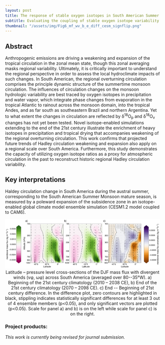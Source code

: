 ```yaml
---
layout: post
title: The response of stable oxygen isotopes in South American Summer Monsoon rainfall to variability of the local Hadley circulation and projections of subsidence-zone expansion
subtitle: Evaluating the coupling of stable oxygen isotope variability in the present and future with large-scale circulation change associated with the Hadley circulation. This project became Chapter IV of my doctoral thesis
thumbnail: "/assets/img/Fig6_mf_wv_b_e_diff_cesm_signflip.png"
---
```


## Abstract 
Anthropogenic emissions are driving a weakening and expansion of the tropical circulation in the zonal mean state, though this zonal averaging masks regional variability. Ultimately, it is critically important to understand the regional perspective in order to assess the local hydroclimate impacts of such changes. In South American, the regional overturning circulation comprises the principle dynamic structure of the summertime monsoon circulation. The influences of circulation changes on the monsoon hydrologic variability are best traced by oxygen isotopes in precipitation and water vapor, which integrate phase changes from evaporation in the tropical Atlantic to rainout across the monsoon domain, into the tropical Andes, and as far south as southeastern Brazil and northern Argentina. Yet to what extent the changes in circulation are reflected by &delta;<sup>18</sup>O<sub>p</sub> and &delta;<sup>18</sup>O<sub>v</sub> changes has not yet been tested. Novel isotope-enabled simulations extending to the end of the 21st century illustrate the enrichment of heavy isotopes in precipitation and tropical drying that accompanies weakening of the regional overturning circulation. This work confirms that projected future trends of Hadley circulation weakening and expansion also apply on a regional scale over South America. Furthermore, this study demonstrates the capacity of utilizing oxygen isotope ratios as a proxy for atmospheric circulation in the past to reconstruct historic regional Hadley circulation variability. 

## Key interpretations
Haldey circulation change in South America during the austral summer, corresponding to the South American Summer Monsoon mature season, is measured by a poleward expansion of the subsidence zone in an isotope-enabled global climate model ensemble simulation (CESM1.2 model coupled to CAM6).

<div align="center">
  <img src='/assets/img/Fig6_mf_wv_b_e_diff_cesm_signflip.png' width='600'>
   <figcaption>Latitude – pressure level cross-sections of the DJF mass flux with divergent winds (v&phi;,  ω&phi;) across South America (averaged over 80--35&deg;W). a) Beginning of the 21st century climatology (2010 – 2038 CE), b) End of the 21st century climatology (2070 – 2098 CE). c) End -- Beginning of 21st century difference. In the difference plot, zero contours are highlighted in black, stippling indicates statistically significant differences for at least 3 out of 4 ensemble members (p<0.05), and only significant vectors are plotted (p<0.05). Scale for panel a) and b) is on the left while scale for panel c) is on the right.</figcaption>
</div>

### Project products:
*This work is currently being revised for journal submission.*
